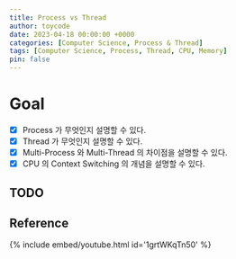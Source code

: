 ```yaml
---
title: Process vs Thread
author: toycode
date: 2023-04-18 00:00:00 +0000
categories: [Computer Science, Process & Thread]
tags: [Computer Science, Process, Thread, CPU, Memory]
pin: false
---
```


# Goal
- [x] Process 가 무엇인지 설명할 수 있다.
- [x] Thread 가 무엇인지 설명할 수 있다.
- [x] Multi-Process 와 Multi-Thread 의 차이점을 설명할 수 있다.
- [x] CPU 의 Context Switching 의 개념을 설명할 수 있다.

## TODO

## Reference
{% include embed/youtube.html id='1grtWKqTn50' %}


